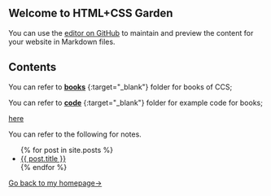## Welcome to HTML+CSS Garden

You can use the [editor on GitHub](https://github.com/960761/AboutCSS/edit/master/README.md) to maintain and preview the content for your website in Markdown files.

## Contents

You can refer to [**books**](https://github.com/960761/AboutCSS/tree/master/books) {:target="_blank"} folder for books of CCS;

You can refer to [**code**](https://github.com/960761/AboutCSS/tree/master/code) {:target="_blank"} folder for example code for books;

<a href="https://github.com/960761/AboutCSS/tree/master/books" target="_blank">here</a>

You can refer to the following for notes.



<ul>
  {% for post in site.posts %}
    <li>
      <a href="{{ site.baseurl }}{{ post.url }}">{{ post.title }}</a><br/>
    </li>
  {% endfor %}
</ul>


[Go back to my homepage->](https://960761.github.io/)
